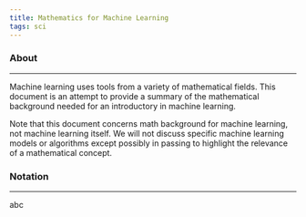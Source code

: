```yaml
---
title: Mathematics for Machine Learning
tags: sci
---
```


### About

___

Machine learning uses tools from a variety of mathematical fields. This document is an attempt to  provide a summary of the mathematical background needed for an introductory in machine learning.

Note that this document concerns math background for machine learning, not machine learning itself. We will not discuss specific machine learning models or algorithms except possibly in passing  to highlight the relevance of a mathematical concept.

### Notation

___

abc














